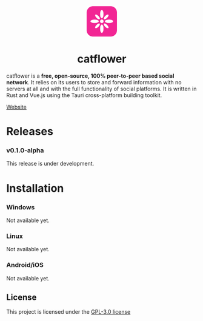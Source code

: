 <div align="center">
    <img src="https://raw.githubusercontent.com/bmartin042503/catflower/refs/heads/main/public/rectangular-logo.png" alt="catFlower logo" style="height: 80px;">
<h1>catflower</h1>
</div>

catflower is a **free, open-source, 100% peer-to-peer based social network**. It relies on its users to store and forward information with no servers at all and with the full functionality of social platforms. It is written in Rust and Vue.js using the Tauri cross-platform building toolkit.

<a href="https://www.catflower.hu" target="_blank">Website</a>

# Releases
### v0.1.0-alpha
This release is under development.

# Installation
### Windows
Not available yet.
### Linux
Not available yet.
### Android/iOS
Not available yet.

## License
This project is licensed under the [GPL-3.0 license](./LICENSE)


